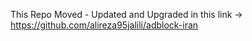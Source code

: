 This Repo Moved - Updated and Upgraded in this link -> https://github.com/alireza95jalili/adblock-iran
